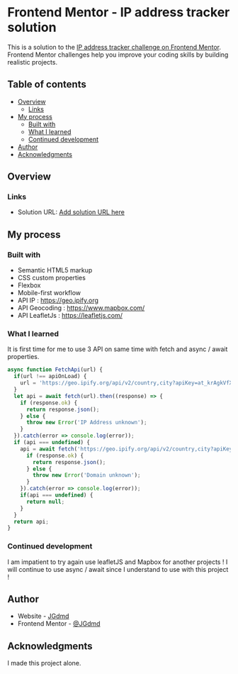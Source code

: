 # Frontend Mentor - IP address tracker solution

This is a solution to the [IP address tracker challenge on Frontend Mentor](https://www.frontendmentor.io/challenges/ip-address-tracker-I8-0yYAH0). Frontend Mentor challenges help you improve your coding skills by building realistic projects. 

## Table of contents

- [Overview](#overview)
  - [Links](#links)
- [My process](#my-process)
  - [Built with](#built-with)
  - [What I learned](#what-i-learned)
  - [Continued development](#continued-development)
- [Author](#author)
- [Acknowledgments](#acknowledgments)

## Overview
### Links

- Solution URL: [Add solution URL here](merry-naiad-16e943.netlify.app)

## My process

### Built with

- Semantic HTML5 markup
- CSS custom properties
- Flexbox
- Mobile-first workflow
- API IP : https://geo.ipify.org
- API Geocoding : https://www.mapbox.com/
- API LeafletJs : https://leafletjs.com/

### What I learned

It is first time for me to use 3 API on same time with fetch and async / await properties.

```js
async function FetchApi(url) {
  if(url !== apiOnLoad) {
    url = 'https://geo.ipify.org/api/v2/country,city?apiKey=at_krAgkVfXkGjs1FhIXlhUjKCk3qexX&ipAddress=' + inputIp.value;
  }
  let api = await fetch(url).then((response) => {
    if (response.ok) {
      return response.json();
    } else {
      throw new Error('IP Address unknown');
    }
  }).catch(error => console.log(error));
  if (api === undefined) {
    api = await fetch('https://geo.ipify.org/api/v2/country,city?apiKey=at_krAgkVfXkGjs1FhIXlhUjKCk3qexX&domain=' + inputIp.value).then((response) => {
      if (response.ok) {
        return response.json();
      } else {
        throw new Error('Domain unknown');
      }
    }).catch(error => console.log(error));
    if(api === undefined) {
      return null;
    }
  }
  return api;
}
```

### Continued development

I am impatient to try again use leafletJS and Mapbox for another projects !
I will continue to use async / await since I understand to use with this project !

## Author

- Website - [JGdmd](https://github.com/JGdmd)
- Frontend Mentor - [@JGdmd](https://www.frontendmentor.io/profile/JGdmd)

## Acknowledgments

I made this project alone.
